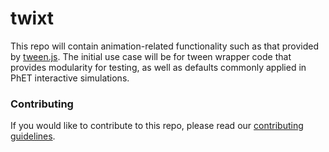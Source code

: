 # twixt

This repo will contain animation-related functionality such as that provided by [tween.js](https://github.com/tweenjs/tween.js.git). The initial use case will be for tween wrapper code that provides modularity for testing, as well as defaults commonly applied in PhET interactive simulations.

### Contributing
If you would like to contribute to this repo, please read our [contributing guidelines](https://github.com/phetsims/community/blob/master/CONTRIBUTING.md).

